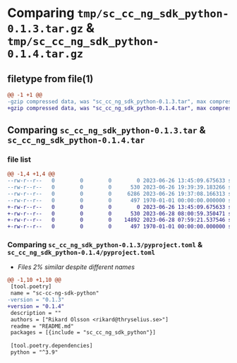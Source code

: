 # Comparing `tmp/sc_cc_ng_sdk_python-0.1.3.tar.gz` & `tmp/sc_cc_ng_sdk_python-0.1.4.tar.gz`

## filetype from file(1)

```diff
@@ -1 +1 @@
-gzip compressed data, was "sc_cc_ng_sdk_python-0.1.3.tar", max compression
+gzip compressed data, was "sc_cc_ng_sdk_python-0.1.4.tar", max compression
```

## Comparing `sc_cc_ng_sdk_python-0.1.3.tar` & `sc_cc_ng_sdk_python-0.1.4.tar`

### file list

```diff
@@ -1,4 +1,4 @@
--rw-r--r--   0        0        0        0 2023-06-26 13:45:09.675633 sc_cc_ng_sdk_python-0.1.3/README.md
--rw-r--r--   0        0        0      530 2023-06-26 19:39:39.183266 sc_cc_ng_sdk_python-0.1.3/pyproject.toml
--rw-r--r--   0        0        0     6286 2023-06-26 19:37:08.166313 sc_cc_ng_sdk_python-0.1.3/sc_cc_ng_sdk_python/__init__.py
--rw-r--r--   0        0        0      497 1970-01-01 00:00:00.000000 sc_cc_ng_sdk_python-0.1.3/PKG-INFO
+-rw-r--r--   0        0        0        0 2023-06-26 13:45:09.675633 sc_cc_ng_sdk_python-0.1.4/README.md
+-rw-r--r--   0        0        0      530 2023-06-28 08:00:59.350471 sc_cc_ng_sdk_python-0.1.4/pyproject.toml
+-rw-r--r--   0        0        0    14892 2023-06-28 07:59:21.537546 sc_cc_ng_sdk_python-0.1.4/sc_cc_ng_sdk_python/__init__.py
+-rw-r--r--   0        0        0      497 1970-01-01 00:00:00.000000 sc_cc_ng_sdk_python-0.1.4/PKG-INFO
```

### Comparing `sc_cc_ng_sdk_python-0.1.3/pyproject.toml` & `sc_cc_ng_sdk_python-0.1.4/pyproject.toml`

 * *Files 2% similar despite different names*

```diff
@@ -1,10 +1,10 @@
 [tool.poetry]
 name = "sc-cc-ng-sdk-python"
-version = "0.1.3"
+version = "0.1.4"
 description = ""
 authors = ["Rikard Olsson <rikard@thryselius.se>"]
 readme = "README.md"
 packages = [{include = "sc_cc_ng_sdk_python"}]
 
 [tool.poetry.dependencies]
 python = "^3.9"
```


